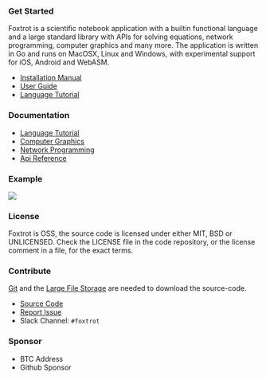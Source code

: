 --- 
---


### Get Started
Foxtrot is a scientific notebook application with a builtin functional language and a large standard library with APIs for solving equations, network programming, computer graphics and many more. 
The application is written in Go and runs on MacOSX, Linux and Windows, with experimental support for iOS, Android and WebASM.
  

* [Installation Manual](/guide/install)
* [User Guide](/guide/user)
* [Language Tutorial](/guide/user)

### Documentation
* [Language Tutorial](/guide/user)
* [Computer Graphics](/guide/user)
* [Network Programming](/guide/user)
* [Api Reference](/guide/user)

### Example

![](/screens/ui-overview.png)

### License
Foxtrot is OSS, the source code is licensed under either MIT, BSD or UNLICENSED.
Check the LICENSE file in the code repository, or the license comment in a file, for the exact terms.

### Contribute

[Git](https://git-lfs.github.com/) and the [Large File Storage](https://git-lfs.github.com/) are needed to download the source-code.

* [Source Code](https://github.com/wrnrlr/foxtrot)
* [Report Issue](https://github.com/wrnrlr/foxtrot)
* Slack Channel: `#foxtrot`

### Sponsor

* BTC Address
* Github Sponsor